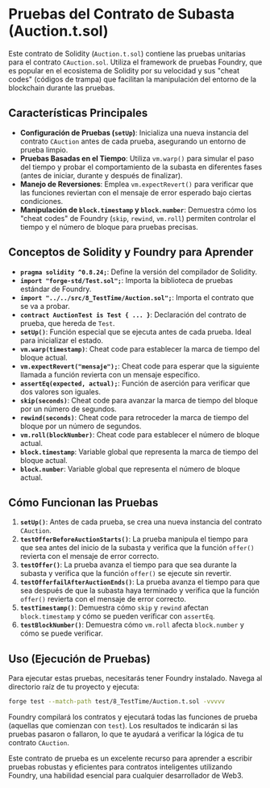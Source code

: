# Pruebas del Contrato de Subasta (Auction.t.sol)

Este contrato de Solidity (`Auction.t.sol`) contiene las pruebas unitarias para el contrato `CAuction.sol`. Utiliza el framework de pruebas Foundry, que es popular en el ecosistema de Solidity por su velocidad y sus "cheat codes" (códigos de trampa) que facilitan la manipulación del entorno de la blockchain durante las pruebas.

## Características Principales

*   **Configuración de Pruebas (`setUp`)**: Inicializa una nueva instancia del contrato `CAuction` antes de cada prueba, asegurando un entorno de prueba limpio.
*   **Pruebas Basadas en el Tiempo**: Utiliza `vm.warp()` para simular el paso del tiempo y probar el comportamiento de la subasta en diferentes fases (antes de iniciar, durante y después de finalizar).
*   **Manejo de Reversiones**: Emplea `vm.expectRevert()` para verificar que las funciones reviertan con el mensaje de error esperado bajo ciertas condiciones.
*   **Manipulación de `block.timestamp` y `block.number`**: Demuestra cómo los "cheat codes" de Foundry (`skip`, `rewind`, `vm.roll`) permiten controlar el tiempo y el número de bloque para pruebas precisas.

## Conceptos de Solidity y Foundry para Aprender

*   **`pragma solidity ^0.8.24;`**: Define la versión del compilador de Solidity.
*   **`import "forge-std/Test.sol";`**: Importa la biblioteca de pruebas estándar de Foundry.
*   **`import "../../src/8_TestTime/Auction.sol";`**: Importa el contrato que se va a probar.
*   **`contract AuctionTest is Test { ... }`**: Declaración del contrato de prueba, que hereda de `Test`.
*   **`setUp()`**: Función especial que se ejecuta antes de cada prueba. Ideal para inicializar el estado.
*   **`vm.warp(timestamp)`**: Cheat code para establecer la marca de tiempo del bloque actual.
*   **`vm.expectRevert("mensaje");`**: Cheat code para esperar que la siguiente llamada a función revierta con un mensaje específico.
*   **`assertEq(expected, actual);`**: Función de aserción para verificar que dos valores son iguales.
*   **`skip(seconds)`**: Cheat code para avanzar la marca de tiempo del bloque por un número de segundos.
*   **`rewind(seconds)`**: Cheat code para retroceder la marca de tiempo del bloque por un número de segundos.
*   **`vm.roll(blockNumber)`**: Cheat code para establecer el número de bloque actual.
*   **`block.timestamp`**: Variable global que representa la marca de tiempo del bloque actual.
*   **`block.number`**: Variable global que representa el número de bloque actual.

## Cómo Funcionan las Pruebas

1.  **`setUp()`**: Antes de cada prueba, se crea una nueva instancia del contrato `CAuction`.
2.  **`testOfferBeforeAuctionStarts()`**: La prueba manipula el tiempo para que sea antes del inicio de la subasta y verifica que la función `offer()` revierta con el mensaje de error correcto.
3.  **`testOffer()`**: La prueba avanza el tiempo para que sea durante la subasta y verifica que la función `offer()` se ejecute sin revertir.
4.  **`testOfferfailAfterAuctionEnds()`**: La prueba avanza el tiempo para que sea después de que la subasta haya terminado y verifica que la función `offer()` revierta con el mensaje de error correcto.
5.  **`testTimestamp()`**: Demuestra cómo `skip` y `rewind` afectan `block.timestamp` y cómo se pueden verificar con `assertEq`.
6.  **`testBlockNumber()`**: Demuestra cómo `vm.roll` afecta `block.number` y cómo se puede verificar.

## Uso (Ejecución de Pruebas)

Para ejecutar estas pruebas, necesitarás tener Foundry instalado. Navega al directorio raíz de tu proyecto y ejecuta:

```bash
forge test --match-path test/8_TestTime/Auction.t.sol -vvvvv
```

Foundry compilará los contratos y ejecutará todas las funciones de prueba (aquellas que comienzan con `test`). Los resultados te indicarán si las pruebas pasaron o fallaron, lo que te ayudará a verificar la lógica de tu contrato `CAuction`.

Este contrato de prueba es un excelente recurso para aprender a escribir pruebas robustas y eficientes para contratos inteligentes utilizando Foundry, una habilidad esencial para cualquier desarrollador de Web3.
